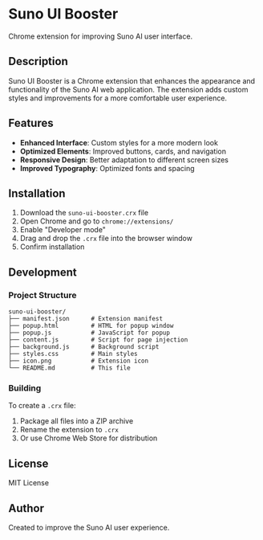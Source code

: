 # Suno UI Booster

Chrome extension for improving Suno AI user interface.

## Description

Suno UI Booster is a Chrome extension that enhances the appearance and functionality of the Suno AI web application. The extension adds custom styles and improvements for a more comfortable user experience.

## Features

- **Enhanced Interface**: Custom styles for a more modern look
- **Optimized Elements**: Improved buttons, cards, and navigation
- **Responsive Design**: Better adaptation to different screen sizes
- **Improved Typography**: Optimized fonts and spacing

## Installation

1. Download the `suno-ui-booster.crx` file
2. Open Chrome and go to `chrome://extensions/`
3. Enable "Developer mode"
4. Drag and drop the `.crx` file into the browser window
5. Confirm installation

## Development

### Project Structure

```
suno-ui-booster/
├── manifest.json      # Extension manifest
├── popup.html         # HTML for popup window
├── popup.js           # JavaScript for popup
├── content.js         # Script for page injection
├── background.js      # Background script
├── styles.css         # Main styles
├── icon.png           # Extension icon
└── README.md          # This file
```

### Building

To create a `.crx` file:

1. Package all files into a ZIP archive
2. Rename the extension to `.crx`
3. Or use Chrome Web Store for distribution

## License

MIT License

## Author

Created to improve the Suno AI user experience. 